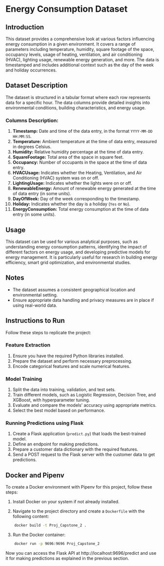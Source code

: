 # Energy Consumption Dataset

## Introduction
This dataset provides a comprehensive look at various factors influencing energy consumption in a given environment. It covers a range of parameters including temperature, humidity, square footage of the space, occupancy levels, usage of heating, ventilation, and air conditioning (HVAC), lighting usage, renewable energy generation, and more. The data is timestamped and includes additional context such as the day of the week and holiday occurrences.

## Dataset Description
The dataset is structured in a tabular format where each row represents data for a specific hour. The data columns provide detailed insights into environmental conditions, building characteristics, and energy usage.

### Columns Description:
1. **Timestamp:** Date and time of the data entry, in the format `YYYY-MM-DD HH:MM:SS`.
2. **Temperature:** Ambient temperature at the time of data entry, measured in degrees Celsius.
3. **Humidity:** Relative humidity percentage at the time of data entry.
4. **SquareFootage:** Total area of the space in square feet.
5. **Occupancy:** Number of occupants in the space at the time of data entry.
6. **HVACUsage:** Indicates whether the Heating, Ventilation, and Air Conditioning (HVAC) system was on or off.
7. **LightingUsage:** Indicates whether the lights were on or off.
8. **RenewableEnergy:** Amount of renewable energy generated at the time of data entry (in some units).
9. **DayOfWeek:** Day of the week corresponding to the timestamp.
10. **Holiday:** Indicates whether the day is a holiday (`Yes` or `No`).
11. **EnergyConsumption:** Total energy consumption at the time of data entry (in some units).

## Usage
This dataset can be used for various analytical purposes, such as understanding energy consumption patterns, identifying the impact of different factors on energy usage, and developing predictive models for energy management. It is particularly useful for research in building energy efficiency, smart grid optimization, and environmental studies.

## Notes
- The dataset assumes a consistent geographical location and environmental setting.
- Ensure appropriate data handling and privacy measures are in place if using real-world data.


## Instructions to Run

Follow these steps to replicate the project:

### Feature Extraction

1. Ensure you have the required Python libraries installed.
2. Prepare the dataset and perform necessary preprocessing.
3. Encode categorical features and scale numerical features.

### Model Training

1. Split the data into training, validation, and test sets.
2. Train different models, such as Logistic Regression, Decision Tree, and XGBoost, with hyperparameter tuning.
3. Evaluate and compare the models' accuracy using appropriate metrics.
4. Select the best model based on performance.

### Running Predictions using Flask

1. Create a Flask application (`predict.py`) that loads the best-trained model.
2. Define an endpoint for making predictions.
3. Prepare a customer data dictionary with the required features.
4. Send a POST request to the Flask server with the customer data to get predictions.


## Docker and Pipenv

To create a Docker environment with Pipenv for this project, follow these steps:

1. Install Docker on your system if not already installed.

2. Navigate to the project directory and create a `Dockerfile` with the following content:

```bash
    docker build -t Proj_Capstone_2 .
```
3. Run the Docker container:
```bash
    docker run -p 9696:9696 Proj_Capstone_2
```

Now you can access the Flask API at http://localhost:9696/predict and use it for making predictions as explained in the previous section.
